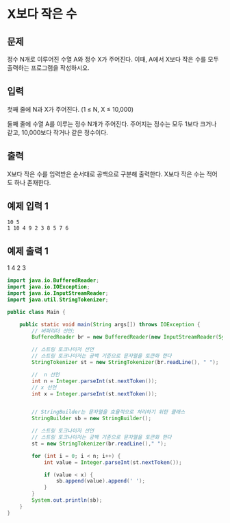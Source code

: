 # X보다 작은 수

## 문제

정수 N개로 이루어진 수열 A와 정수 X가 주어진다. 이때, A에서 X보다 작은 수를 모두 출력하는 프로그램을 작성하시오.

## 입력

첫째 줄에 N과 X가 주어진다. (1 ≤ N, X ≤ 10,000)

둘째 줄에 수열 A를 이루는 정수 N개가 주어진다. 주어지는 정수는 모두 1보다 크거나 같고, 10,000보다 작거나 같은 정수이다.

## 출력

X보다 작은 수를 입력받은 순서대로 공백으로 구분해 출력한다. X보다 작은 수는 적어도 하나 존재한다.

## 예제 입력 1 
```
10 5
1 10 4 9 2 3 8 5 7 6
```
## 예제 출력 1 
1 4 2 3

```java
import java.io.BufferedReader;
import java.io.IOException;
import java.io.InputStreamReader;
import java.util.StringTokenizer;

public class Main {

    public static void main(String args[]) throws IOException {
        // 버퍼리더 선언;
        BufferedReader br = new BufferedReader(new InputStreamReader(System.in));

        // 스트링 토크나이저 선언
        // 스트링 토크나이저는 공백 기준으로 문자열을 토큰화 한다
        StringTokenizer st = new StringTokenizer(br.readLine(), " ");

        //  n 선언
        int n = Integer.parseInt(st.nextToken());
        // x 선언
        int x = Integer.parseInt(st.nextToken());


        // StringBuilder는 문자열을 효율적으로 처리하기 위한 클래스
        StringBuilder sb = new StringBuilder();

        // 스트링 토크나이저 선언
        // 스트링 토크나이저는 공백 기준으로 문자열을 토큰화 한다
        st = new StringTokenizer(br.readLine()," ");

        for (int i = 0; i < n; i++) {
            int value = Integer.parseInt(st.nextToken());

            if (value < x) {
                sb.append(value).append(' ');
            }
        }
        System.out.println(sb);
    }
}

```